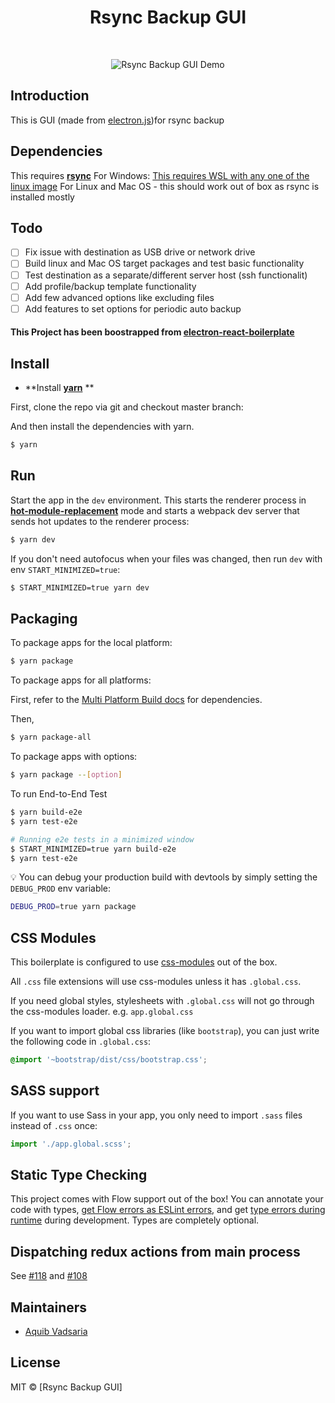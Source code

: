 <div align="center">
<h1>Rsync Backup GUI</h1>
</div>
<br>

<div align="center">

![Rsync Backup GUI Demo](https://media.giphy.com/media/12QuKZFWiR5GDcWM5F/giphy.gif)

</div>

## Introduction

This is GUI (made from [electron.js](https://electronjs.org/))for rsync backup

## Dependencies

This requires [**rsync**](https://rsync.samba.org/)
For Windows: [This requires WSL with any one of the linux image](https://docs.microsoft.com/en-us/windows/wsl/install-win10)
For Linux and Mac OS - this should work out of box as rsync is installed mostly

## Todo

- [ ] Fix issue with destination as USB drive or network drive
- [ ] Build linux and Mac OS target packages and test basic functionality
- [ ] Test destination as a separate/different server host (ssh functionalit)
- [ ] Add profile/backup template functionality
- [ ] Add few advanced options like excluding files
- [ ] Add features to set options for periodic auto backup

#### This Project has been boostrapped from [electron-react-boilerplate](https://github.com/electron-react-boilerplate/electron-react-boilerplate)

## Install

- **Install [**yarn**](https://yarnpkg.com/lang/en/docs/install)
  **

First, clone the repo via git and checkout master branch:

And then install the dependencies with yarn.

```bash
$ yarn
```

## Run

Start the app in the `dev` environment. This starts the renderer process in [**hot-module-replacement**](https://webpack.js.org/guides/hmr-react/) mode and starts a webpack dev server that sends hot updates to the renderer process:

```bash
$ yarn dev
```

If you don't need autofocus when your files was changed, then run `dev` with env `START_MINIMIZED=true`:

```bash
$ START_MINIMIZED=true yarn dev
```

## Packaging

To package apps for the local platform:

```bash
$ yarn package
```

To package apps for all platforms:

First, refer to the [Multi Platform Build docs](https://www.electron.build/multi-platform-build) for dependencies.

Then,

```bash
$ yarn package-all
```

To package apps with options:

```bash
$ yarn package --[option]
```

To run End-to-End Test

```bash
$ yarn build-e2e
$ yarn test-e2e

# Running e2e tests in a minimized window
$ START_MINIMIZED=true yarn build-e2e
$ yarn test-e2e
```

:bulb: You can debug your production build with devtools by simply setting the `DEBUG_PROD` env variable:

```bash
DEBUG_PROD=true yarn package
```

## CSS Modules

This boilerplate is configured to use [css-modules](https://github.com/css-modules/css-modules) out of the box.

All `.css` file extensions will use css-modules unless it has `.global.css`.

If you need global styles, stylesheets with `.global.css` will not go through the
css-modules loader. e.g. `app.global.css`

If you want to import global css libraries (like `bootstrap`), you can just write the following code in `.global.css`:

```css
@import '~bootstrap/dist/css/bootstrap.css';
```

## SASS support

If you want to use Sass in your app, you only need to import `.sass` files instead of `.css` once:

```js
import './app.global.scss';
```

## Static Type Checking

This project comes with Flow support out of the box! You can annotate your code with types, [get Flow errors as ESLint errors](https://github.com/amilajack/eslint-plugin-flowtype-errors), and get [type errors during runtime](https://github.com/codemix/flow-runtime) during development. Types are completely optional.

## Dispatching redux actions from main process

See [#118](https://github.com/electron-react-boilerplate/electron-react-boilerplate/issues/118) and [#108](https://github.com/electron-react-boilerplate/electron-react-boilerplate/issues/108)

## Maintainers

- [Aquib Vadsaria](https://github.com/aqumus)

## License

MIT © [Rsync Backup GUI]
